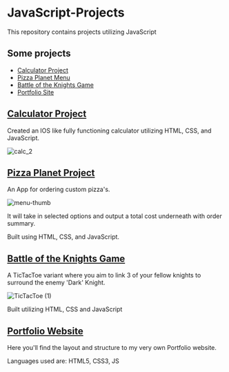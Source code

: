 # JavaScript-Projects
 
This repository contains projects utilizing JavaScript

## Some projects
- [Calculator Project](#calculator-project)
- [Pizza Planet Menu](#pizza-planet-project)
- [Battle of the Knights Game](#battle-of-the-knights-game)
- [Portfolio Site](#portfolio-website)


## [Calculator Project](https://github.com/jeanMachadoNotes/JavaScript-Projects/tree/main/Calculator_Project)

Created an IOS like fully functioning calculator utilizing HTML, CSS, and JavaScript.

![calc_2](https://user-images.githubusercontent.com/98543446/167220829-fb1ce576-f0b4-486f-8de0-0473187c252b.png)

## [Pizza Planet Project](https://github.com/jeanMachadoNotes/Pizza_Project)
An App for ordering custom pizza's.


![menu-thumb](https://user-images.githubusercontent.com/98543446/167222394-2faf173c-1bfa-4768-ae55-a39926ea9e90.png)


It will take in selected options and output a total cost underneath with order summary.

Built using HTML, CSS, and JavaScript.

## [Battle of the Knights Game](https://github.com/jeanMachadoNotes/TicTacToe)

A TicTacToe variant where you aim to link 3 of your fellow knights to surround the enemy 'Dark' Knight.

![TicTacToe (1)](https://user-images.githubusercontent.com/98543446/167222272-0f7a9f0a-ee40-4c37-9eb3-1590150642a5.gif)


Built utilizing HTML, CSS and JavaScript

## [Portfolio Website](https://github.com/jeanMachadoNotes/Portfolio)

Here you'll find the layout and structure to my very own Portfolio website.

Languages used are: HTML5, CSS3, JS

